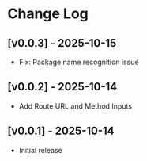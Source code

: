 # Change Log

## [v0.0.3] - 2025-10-15
- Fix: Package name recognition issue

## [v0.0.2] - 2025-10-14
- Add Route URL and Method Inputs

## [v0.0.1] - 2025-10-14

- Initial release